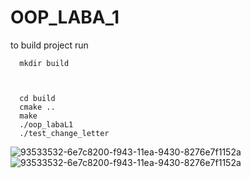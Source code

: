 # OOP_LABA_1



to build project run 



```
  mkdir build



  cd build
  cmake ..
  make
  ./oop_labaL1
  ./test_change_letter

```

![93533532-6e7c8200-f943-11ea-9430-8276e7f1152a](https://github.com/user-attachments/assets/cec598c4-bd88-4a5b-93c1-0beb2fd1b063)    ![93533532-6e7c8200-f943-11ea-9430-8276e7f1152a](https://github.com/user-attachments/assets/a26f770c-5ee8-439a-89b3-40c3b588c132)


